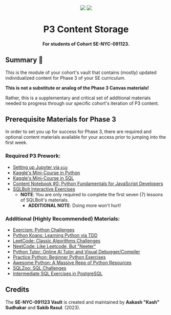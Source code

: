 <p align="center">
    <a href="https://docs.python.org/3/index.html"><img src="https://img.shields.io/badge/python-%2320232a?style=for-the-badge&logo=python&logoColor=ffdd54" /></a>
    <a href=""><img src="https://img.shields.io/badge/sql-%2320232a?style=for-the-badge&logo=sqlite&logoColor=%2361DAFB" /></a>
</p>

<h1 align="center"><b>P3 Content Storage</b></h1>
<h4 align="center">For students of Cohort <b>SE-NYC-091123</b>.</h4>

## Summary 💬

This is the module of your cohort's vault that contains (mostly) updated individualized content for Phase 3 of your SE curriculum.

**This is not a substitute or analog of the Phase 3 Canvas materials!**

Rather, this is a supplementary and critical set of additional materials needed to progress through our specific cohort's iteration of P3 content. 

## Prerequisite Materials for Phase 3

In order to set you up for success for Phase 3, there are required and optional content materials available for your access prior to jumping into the first week.

### Required P3 Prework:
- [Setting up Jupyter via `pip`](https://jupyter.org/install)
- [Kaggle's Mini-Course in Python](https://www.kaggle.com/learn/python)
- [Kaggle's Mini-Course in SQL](https://www.kaggle.com/learn/intro-to-sql)
- [Content Notebook #0: Python Fundamentals for JavaScript Developers](./content-notebooks/00-Python-Fundamentals.ipynb)
- [SQLBolt Interactive Exercises](https://sqlbolt.com/)
  - **NOTE**: You are only required to complete the first seven (7) lessons of SQLBolt's materials.
    - **ADDITIONAL NOTE**: Doing more won't hurt! 

### Additional (Highly Recommended) Materials:
- [Exercism: Python Challenges](https://exercism.org/tracks/python)
- [Python Koans: Learning Python via TDD](https://github.com/gregmalcolm/python_koans/tree/master)
- [LeetCode: Classic Algorithms Challenges](https://leetcode.com/)
- [NeetCode: Like Leetcode, But "Neeter"](https://neetcode.io/practice)
- [Python Tutor: Online AI Tutor and Visual Debugger/Compiler](https://pythontutor.com/)
- [Practice Python: Beginner Python Exercises](https://www.practicepython.org/exercises/)
- [Awesome Python: A Massive Repo of Python Resources](https://github.com/vinta/awesome-python)
- [SQLZoo: SQL Challenges](https://www.sqlzoo.net/wiki/SQL_Tutorial)
- [Intermediate SQL Exercises in PostgreSQL](https://pgexercises.com/questions/basic/)

## Credits

The **SE-NYC-091123 Vault** is created and maintained by **Aakash "Kash" Sudhakar** and **Sakib Rasul**. (2023). 